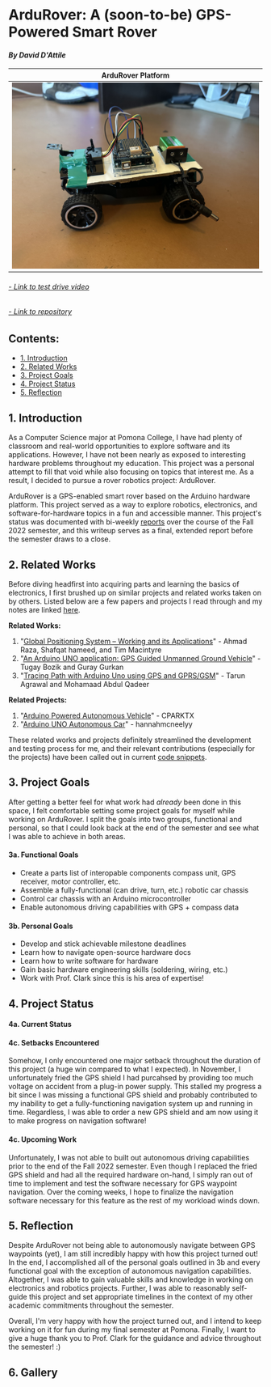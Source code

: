 # ArduRover: A (soon-to-be) GPS-Powered Smart Rover
#### *By David D'Attile*

| ArduRover Platform|
|:-----------------:|
| ![ArduRover Platform](https://github.com/davidd-55/ArduRover/blob/main/docs/media/ArduRover_Profile.jpeg?raw=true) |

###### *[- Link to test drive video](https://youtu.be/Pe0to9lpWN0)*
###### *[- Link to repository](https://github.com/davidd-55/ArduRover)*

## Contents:
- [1. Introduction](#1-introduction)
- [2. Related Works](#2-related-works)
- [3. Project Goals](#4-project-goals)
- [4. Project Status](#4-project-status)
- [5. Reflection](#5-reflection)

## 1. Introduction

 As a Computer Science major at Pomona College, I have had plenty of classroom and real-world opportunities to explore software and its applications. However, I have not been nearly as exposed to interesting hardware problems throughout my education. This project was a personal attempt to fill that void while also focusing on topics that interest me. As a result, I decided to pursue a rover robotics project: ArduRover. 
 
 ArduRover is a GPS-enabled smart rover based on the Arduino hardware platform. This project served as a way to explore robotics, electronics, and software-for-hardware topics in a fun and accessible manner. This project's status was documented with bi-weekly [reports](https://github.com/davidd-55/ArduRover/tree/main/reports) over the course of the Fall 2022 semester, and this writeup serves as a final, extended report before the semester draws to a close.

## 2. Related Works

 Before diving headfirst into acquiring parts and learning the basics of electronics, I first brushed up on similar projects and related works taken on by others. Listed below are a few papers and projects I read through and my notes are linked [here](https://github.com/davidd-55/ArduRover/blob/main/literature/ArduRoverSourcesNotes.pdf).

 **Related Works:**
 1. "[Global Positioning System – Working and its Applications](https://link.springer.com/chapter/10.1007/978-1-4020-8735-6_84)" - Ahmad Raza, Shafqat hameed, and Tim Macintyre
 2. "[An Arduino UNO application: GPS Guided Unmanned Ground Vehicle](https://ieeexplore.ieee.org/document/8266283)" - Tugay Bozik and Guray Gurkan
 3. "[Tracing Path with Arduino Uno using GPS and GPRS/GSM](https://ieeexplore.ieee.org/document/8674953)" - Tarun Agrawal and Mohamaad Abdul Qadeer

 **Related Projects:**
 1. "[Arduino Powered Autonomous Vehicle](https://www.instructables.com/Arduino-Powered-Autonomous-Vehicle/)" - CPARKTX
 2. "[Arduino UNO Autonomous Car](https://create.arduino.cc/projecthub/hannahmcneelyy/arduino-uno-autonomous-car-c45fd1)" - hannahmcneelyy

 These related works and projects definitely streamlined the development and testing process for me, and their relevant contributions (especially for the projects) have been called out in current [code snippets](https://github.com/davidd-55/ArduRover/tree/main/code/DemoCode).

## 3. Project Goals

 After getting a better feel for what work had *already* been done in this space, I felt comfortable setting some project goals for myself while working on ArduRover. I split the goals into two groups, functional and personal, so that I could look back at the end of the semester and see what I was able to achieve in both areas.

 #### 3a. Functional Goals
 - Create a parts list of interopable components compass unit, GPS receiver, motor controller, etc.
 - Assemble a fully-functional (can drive, turn, etc.) robotic car chassis 
 - Control car chassis with an Arduino microcontroller
 - Enable autonomous driving capabilities with GPS + compass data

 #### 3b. Personal Goals
 - Develop and stick achievable milestone deadlines
 - Learn how to navigate open-source hardware docs 
 - Learn how to write software for hardware
 - Gain basic hardware engineering skills (soldering, wiring, etc.)
 - Work with Prof. Clark since this is his area of expertise!

## 4. Project Status

 #### 4a. Current Status

 #### 4c. Setbacks Encountered

 Somehow, I only encountered one major setback throughout the duration of this project (a huge win compared to what I expected). In November, I unfortunately fried the GPS shield I had purcahsed by providing too much voltage on accident from a plug-in power supply. This stalled my progress a bit since I was missing a functional GPS shield and probably contributed to my inability to get a fully-functioning navigation system up and running in time. Regardless, I was able to order a new GPS shield and am now using it to make progress on navigation software!

 #### 4c. Upcoming Work

 Unfortunately, I was not able to built out autonomous driving capabilities prior to the end of the Fall 2022 semester. Even though I replaced the fried GPS shield and had all the required hardware on-hand, I simply ran out of time to implement and test the software necessary for GPS waypoint navigation. Over the coming weeks, I hope to finalize the navigation software necessary for this feature as the rest of my workload winds down.

## 5. Reflection

 Despite ArduRover not being able to autonomously navigate between GPS waypoints (yet), I am still incredibly happy with how this project turned out! In the end, I accomplished all of the personal goals outlined in 3b and every functional goal with the exception of autonomous navigation capabilities. Altogether, I was able to gain valuable skills and knowledge in working on electronics and robotics projects. Further, I was able to reasonably self-guide this project and set appropriate timelines in the context of my other academic commitments throughout the semester.

 Overall, I'm very happy with how the project turned out, and I intend to keep working on it for fun during my final semester at Pomona. Finally, I want to give a huge thank you to Prof. Clark for the guidance and advice throughout the semester! :)

## 6. Gallery
 
